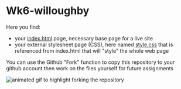 # Wk6-willoughby

Here you find:
* your <a href="index.html">index.html</a> page, necessary base page for a live site
* your external stylesheet page (CSS), here named <a href="style.css">style.css</a> that is referenced from index.html that will "style" the whole web page

You can use the Github "Fork" function to copy this repository to your github account then work on the files yourself for future assignments


![animated gif to highlight forking the repository](https://media.giphy.com/media/kcknRls4w5J8M3GBde/giphy.gif)
